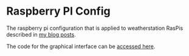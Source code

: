 Raspberry PI Config
========================

The raspberry pi configuration that is applied to weatherstation RasPis described in [my blog posts](http://www.locked.de/2014/03/16/my-first-raspberrypi-project-tv-controlled-weatherstation/).

The code for the graphical interface can be [accessed here](https://github.com/locked-fg/Weatherstation).
